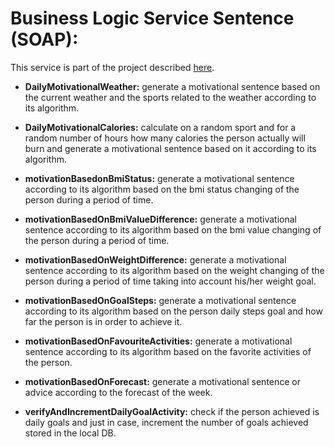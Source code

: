 # Business Logic Service Sentence (SOAP):

This service is part of the project described [here](https://github.com/ddellagiacoma/introsde-2017-userinterface).

*	**DailyMotivationalWeather:** generate a motivational sentence based on the current weather and the sports related to the weather according to its algorithm.

*	**DailyMotivationalCalories:** calculate on a random sport and for a random number of hours how many calories the person actually will burn and generate a motivational sentence based on it  according to its algorithm.

*	**motivationBasedonBmiStatus:** generate a motivational sentence according to its algorithm based on the bmi status changing of the person during a period of time.

*	**motivationBasedOnBmiValueDifference:** generate a motivational sentence according to its algorithm based on the bmi value changing of the person during a period of time.

*	**motivationBasedOnWeightDifference:** generate a motivational sentence according to its algorithm based on the weight changing of the person during a period of time taking into account his/her weight goal.

*	**motivationBasedOnGoalSteps:** generate a motivational sentence according to its algorithm based on the person daily steps goal and how far the person is in order to achieve it.

*	**motivationBasedOnFavouriteActivities:** generate a motivational sentence according to its algorithm based on the favorite activities of the person.

*	**motivationBasedOnForecast:** generate a motivational sentence or advice according to the forecast of the week.

*	**verifyAndIncrementDailyGoalActivity:** check if the person achieved is daily goals and just in case, increment the number of goals achieved stored in the local DB.
